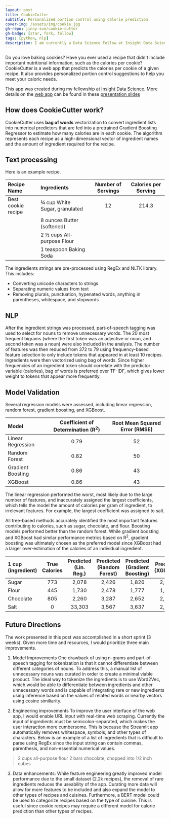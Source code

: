 ```yaml
---
layout: post
title: CookieCutter
subtitle: Personalized portion control using calorie prediction
cover-img: /assets/img/cookie.jpg
gh-repo: jinny-sun/cookie-cutter
gh-badge: [star, fork, follow]
tags: [python, nlp]
description: I am currently a Data Science Fellow at Insight Data Science. I finished my PhD from the Joint UC Berkeley – UC San Francisco Graduate Program in Bioengineering in 2020. For my dissertation, I applied signal processing, image processing and machine learning methods to biomedical applications in metabolomics and transcriptomics field. I also performed kinetic modeling of time-series data to predict therapeutic response in prostate and renal cancer. I love working on unsolved challenges, and previously worked on one of Google X's moonshot projects. I am excited to apply my creativity and problem-solving skills to solve new challenges in data science.
---
```


Do you love baking cookies? Have you ever used a recipe that didn't include important nutritional information, such as the calories per cookie? CookieCutter is a web app that predicts the calories per cookie of a given recipe. It also provides personalized portion control suggestions to help you meet your caloric needs.

This app was created during my fellowship at [Insight Data Science](https://insightfellows.com/). More details on the [web app](cookie-cutter.xyz) can be found in these [presentation slides](https://tinyurl.com/cookie-cutter) 

## How does CookieCutter work?
CookieCutter uses **bag of words** vectorization to convert ingredient lists into numerical predictors that are fed into a pretrained Gradient Boosting Regressor to estimate how many calories are in each cookie. The algorithm represents each recipe as a high-dimensional vector of ingredient names and the amount of ingredient required for the recipe.

## Text processing

Here is an example recipe.

| Recipe Name | Ingredients | Number of Servings | Calories per Serving |
| :---------- |:----------- | :----------------: | :------------------: |
| Best cookie recipe | ¾ cup White Sugar, granulated | 12 | 214.3 |
|   | 8 ounces Butter (softened) |
|   | 2 ½ cups All-purpose Flour
|   | 1 teaspoon Baking Soda |

The ingredients strings are pre-processed using RegEx and NLTK library. This includes:
- Converting unicode characters to strings
- Separating numeric values from text
- Removing plurals, punctuation, hypenated words, anything in parentheses, whitespace, and stopwords

## NLP
After the ingredient strings was processed, part-of-speech tagging was used to select for nouns to remove unnecessary words. The 20 most frequent bigrams (where the first token was an adjective or noun, and second token was a noun) were also included in the analysis. The number of features was then reduced from 372 to 79 using frequency-based feature selection to only include tokens that appeared in at least 10 recipes. Ingredients were then vectorized using bag of words. Since higher frequencies of an ingredient token should correlate with the predictor variable (calories), bag of words is preferred over TF-IDF, which gives lower weight to tokens that appear more frequently.

## Model Validation

Several regression models were assessed, including linear regression, random forest, gradient boosting, and XGBoost. 

| Model | Coefficient of Determination (R<sup>2</sup>) | Root Mean Squared Error (RMSE) |
| :---- |:---------------------------: | :---------------------: |
| Linear Regression | 0.79 | 52 |
| Random Forest | 0.82 | 50 |
| Gradient Boosting | 0.86 | 43 |
| XGBoost | 0.86 | 43 |

The linear regression performed the worst, most likely due to the large number of features, and inaccurately assigned the largest coefficients, which tells the model the amount of calories per gram of ingredient, to irrelevant features. For example, the largest coefficient was assigned to salt. 

All tree-based methods accurately identified the most important features contributing to calories, such as sugar, chocolate, and flour. Boosting models performed better than the random forest. While gradient boosting and XGBoost had similar performance metrics based on R<sup>2</sup>, gradient boosting was ultimately chosen as the preferred model since XGBoost had a larger over-estimation of the calories of an individual ingredient. 

| 1 cup (ingredient) | True Calories | Predicted<br>(Lin. Reg.) | Predicted<br>(Random Forest) | Predicted<br>(Gradient Boosting) | Predicted<br>(XGBoost) |
| :---- |:-----------: | :---------------: |:----------------: |:----------------: |:----------------: |
| Sugar | 773 | 2,078 | 2,426 | 1,826 | 2,324 |
| Flour | 445 | 1,730 | 2,478 | 1,777 | 1,955 |
| Chocolate | 805 | 2,260 | 3,287 | 2,652 | 2,971 |
| Salt | 0 | 33,303 | 3,567 | 3,637 | 2,755 |

## Future Directions
The work presented in this post was accomplished in a short sprint (3 weeks). Given more time and resources, I would prioritize three main improvements. 

1) Model Improvements
    One drawback of using n-grams and part-of-speech tagging for tokenization is that it cannot differentiate between different categories of nouns. To address this, a manual list of unnecessary nouns was curated in order to create a minimal viable product. The ideal way to tokenize the ingredients is to use Word2Vec, which would be able to differentiate between ingredients and other unnecessary words and is capable of integrating rare or new ingredients using inference based on the values of related words or nearby vectors using cosine similiarity. 
    
2) Engineering improvements
  To improve the user interface of the web app, I would enable URL input with real-time web scraping. Currently the input of ingredients must be semicolon-separated, which makes the user interaction more cumbersome. This is because the Streamlit app automatically removes whitespace, symbols, and other types of characters. Below is an example of a list of ingredients that is difficult to parse using RegEx since the input string can contain commas, parenthesis, and non-essential numerical values.

> 2 cups all-purpose flour 2 bars chocolate, chopped into 1/2 inch cubes

3) Data enhancements:
  While feature engineering greatly improved model performance due to the small dataset (2.2k recipes), the removal of rare ingredients reduces the useability of the app. Curating more data will allow for more features to be included and also expand the model to other types of recipes and cuisines. Furthermore, a BERT model could be used to categorize recipes based on the type of cuisine. This is useful since cookie recipes may require a different model for calorie prediction than other types of recipes. 

